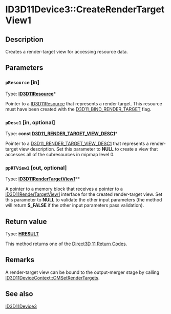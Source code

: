 # ID3D11Device3::CreateRenderTargetView1

## Description

Creates a render-target view for accessing resource data.

## Parameters

### `pResource` [in]

Type: **[ID3D11Resource](https://learn.microsoft.com/windows/desktop/api/d3d11/nn-d3d11-id3d11resource)***

Pointer to a [ID3D11Resource](https://learn.microsoft.com/windows/desktop/api/d3d11/nn-d3d11-id3d11resource) that represents a render target. This resource must have been created with the [D3D11_BIND_RENDER_TARGET](https://learn.microsoft.com/windows/desktop/api/d3d11/ne-d3d11-d3d11_bind_flag) flag.

### `pDesc1` [in, optional]

Type: **const [D3D11_RENDER_TARGET_VIEW_DESC1](https://learn.microsoft.com/windows/win32/api/d3d11_3/ns-d3d11_3-d3d11_render_target_view_desc1)***

Pointer to a [D3D11_RENDER_TARGET_VIEW_DESC1](https://learn.microsoft.com/windows/win32/api/d3d11_3/ns-d3d11_3-d3d11_render_target_view_desc1) that represents a render-target view description. Set this parameter to **NULL** to create a view that accesses all of the subresources in mipmap level 0.

### `ppRTView1` [out, optional]

Type: **[ID3D11RenderTargetView1](https://learn.microsoft.com/windows/desktop/api/d3d11_3/nn-d3d11_3-id3d11rendertargetview1)****

A pointer to a memory block that receives a pointer to a [ID3D11RenderTargetView1](https://learn.microsoft.com/windows/desktop/api/d3d11_3/nn-d3d11_3-id3d11rendertargetview1) interface for the created render-target view. Set this parameter to **NULL** to validate the other input parameters (the method will return **S_FALSE** if the other input parameters pass validation).

## Return value

Type: **[HRESULT](https://learn.microsoft.com/windows/win32/com/structure-of-com-error-codes)**

This method returns one of the [Direct3D 11 Return Codes](https://learn.microsoft.com/windows/desktop/direct3d11/d3d11-graphics-reference-returnvalues).

## Remarks

A render-target view can be bound to the output-merger stage by calling [ID3D11DeviceContext::OMSetRenderTargets](https://learn.microsoft.com/windows/desktop/api/d3d11/nf-d3d11-id3d11devicecontext-omsetrendertargets).

## See also

[ID3D11Device3](https://learn.microsoft.com/windows/desktop/api/d3d11_3/nn-d3d11_3-id3d11device3)